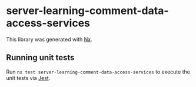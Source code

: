 # server-learning-comment-data-access-services

This library was generated with [Nx](https://nx.dev).

## Running unit tests

Run `nx test server-learning-comment-data-access-services` to execute the unit tests via [Jest](https://jestjs.io).
